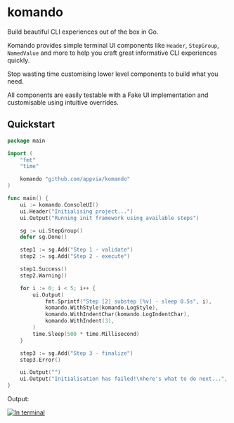 # komando

Build beautiful CLI experiences out of the box in Go.

Komando provides simple terminal UI components like `Header`, `StepGroup`, `NamedValue` and more to help you craft great informative CLI experiences quickly.

Stop wasting time customising lower level components to build what you need.

All components are easily testable with a Fake UI implementation and customisable using intuitive overrides.

## Quickstart

```go
package main

import (
	"fmt"
	"time"

	komando "github.com/appvia/komando"
)

func main() {
	ui := komando.ConsoleUI()
	ui.Header("Initialising project...")
	ui.Output("Running init framework using available steps")

	sg := ui.StepGroup()
	defer sg.Done()

	step1 := sg.Add("Step 1 - validate")
	step2 := sg.Add("Step 2 - execute")

	step1.Success()
	step2.Warning()

	for i := 0; i < 5; i++ {
		ui.Output(
			fmt.Sprintf("Step [2] substep [%v] - sleep 0.5s", i),
			komando.WithStyle(komando.LogStyle),
			komando.WithIndentChar(komando.LogIndentChar),
			komando.WithIndent(3),
		)
		time.Sleep(500 * time.Millisecond)
	}

	step3 := sg.Add("Step 3 - finalize")
	step3.Error()

	ui.Output("")
	ui.Output("Initialisation has failed!\nhere's what to do next...", komando.WithErrorBoldStyle())
}
```

Output:

[![In terminal](./docs/assets/example.gif)](./docs/assets/example.gif)
